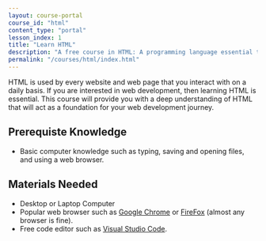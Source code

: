 ```yaml
---
layout: course-portal
course_id: "html"
content_type: "portal"
lesson_index: 1
title: "Learn HTML"
description: "A free course in HTML: A programming language essential to web development."
permalink: "/courses/html/index.html"
---
```


HTML is used by every website and web page that you interact with on a daily basis.
If you are interested in web development, then learning HTML is essential.
This course will provide you with a deep understanding of HTML that will act as a foundation for your web development journey.

## Prerequiste Knowledge

* Basic computer knowledge such as typing, saving and opening files, and using a web browser.

## Materials Needed

* Desktop or Laptop Computer
* Popular web browser such as [Google Chrome](https://www.google.com/chrome/) or [FireFox](https://www.mozilla.org/en-US/firefox/new/) (almost any browser is fine).
* Free code editor such as [Visual Studio Code](https://code.visualstudio.com/).

